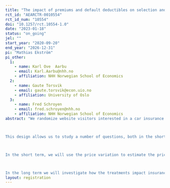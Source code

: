 ```yaml
---
title: "The impact of premiums and default deductibles on selection and moral hazard in the car insurance market: Evidence form a randomized field experiment.   "
rct_id: "AEARCTR-0010554"
rct_id_num: "10554"
doi: "10.1257/rct.10554-1.0"
date: "2023-01-18"
status: "on_going"
jel: ""
start_year: "2020-09-20"
end_year: "2026-12-31"
pi: "Mathias Ekström"
pi_other:
  1:
    - name: Karl Ove  Aarbu
    - email: Karl.Aarbu@nhh.no
    - affiliation: NHH Norwegian School of Economics
  2:
    - name: Gaute Torsvik
    - email: gaute.torsvik@econ.uio.no
    - affiliation: University of Oslo
  3:
    - name: Fred Schroyen
    - email: fred.schroyen@nhh.no
    - affiliation: NHH Norwegian School of Economics
abstract: "We randomize website visitors interested in a car insurance to offers that vary two aspects of the insurance: the default deductible and the price menu. The pre-selected default deductible was randomly set to either 4000NOK, 6000NOK or 8000NOK.  The price of the insurance premium randomly varied to be either -8%, -4%, 0, +4%, +8% of the normal price. 

This design allows us to study a number of questions, both in the short term and slightly longer horizon. 

In the short term, we will use the price variation to estimate the price elasticity of demand.  We will also investigate whether the default deductible affects the likelihood to purchase insurance. Moreover, we will study whether the default deductible affects the choice of deductible, and our expectation here - based on earlier findings documenting status-quo bias - is that a higher default deductible leads to a higher chosen deductible, and thus less insurance cover. 

In the long term we will investigate how the treatments impact insurance claims, customer churn and overall profitability, with a particular focus on how the price dimension impacts selection (adverse or advantageous) and how the default deductible dimension impacts moral hazard. "
layout: registration
---
```


